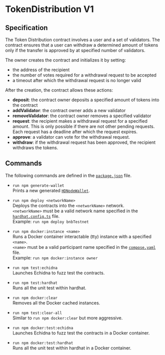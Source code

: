 # TokenDistribution V1

## Specification

The Token Distribution contract involves a user and a set of validators.
The contract ensures that a user can withdraw a determined amount of tokens only if the transfer is approved by at specified number of validators.

The owner creates the contract and initializes it by setting:

- the address of the recipient
- the number of votes required for a withdrawal request to be accepted  
- a timeout after which the withdrawal request is no longer valid

After the creation, the contract allows these actions:

- **deposit**: the contract owner deposits a specified amount of tokens into the contract
- **addValidator**: the contract owner adds a new validator
- **removeValidator**: the contract owner removes a specified validator
- **request**: the recipient makes a withdrawal request for a specified amount. This is only possible if there are not other pending requests. Each request has a deadline after which the request expires.
- **approve**: a validator can vote for the withdrawal request.
- **withdraw**: if the withdrawal request has been approved, the recipient withdraws the tokens.

## Commands

The following commands are defined in the [```package.json```](./package.json) file.

- ```run npm generate-wallet```\
Prints a new generated [```HDNodeWallet```](https://docs.ethers.org/v6-beta/api/wallet/#HDNodeWallet).

- ```run npm deploy <networkName>```\
Deploys the contracts into the ```<networkName>``` network.\
```<networkName>``` must be a valid network name specified in the [```hardhat.config.ts```](./hardhat.config.ts) file. \
Example: ```run npm deploy bnbTestnet```

- ```run npm docker:instance <name>```\
Runs a Docker container interactable (tty) instance with a specified ```<name>```.\
```<name>``` must be a valid participant name specified in the [```compose.yaml```](./compose.yaml) file. \
Example: ```run npm docker:instance owner```

- ```run npm test:echidna```\
Launches Echidna to fuzz test the contracts.

- ```run npm test:hardhat```\
Runs all the unit test within hardhat.

- ```run npm docker:clear```\
Removes all the Docker cached instances.

- ```run npm test:clear-all```\
Similar to ```run npm docker:clear``` but more aggressive.

- ```run npm docker:test:echidna```\
Launches Echidna to fuzz test the contracts in a Docker container.

- ```run npm docker:test:hardhat```\
Runs all the unit test within hardhat in a Docker container.